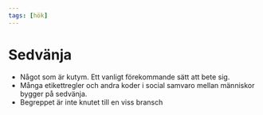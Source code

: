 ```yaml
---
tags: [hök]
---
```

# Sedvänja
- Något som är kutym. Ett vanligt förekommande sätt att bete sig. 
-  Många etikettregler och andra koder i social samvaro mellan människor bygger på sedvänja.
- Begreppet är inte knutet till en viss bransch